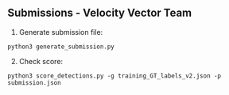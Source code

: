 ## Submissions - Velocity Vector Team


1. Generate submission file:

`python3 generate_submission.py`


2. Check score:

`python3 score_detections.py -g training_GT_labels_v2.json -p submission.json`


